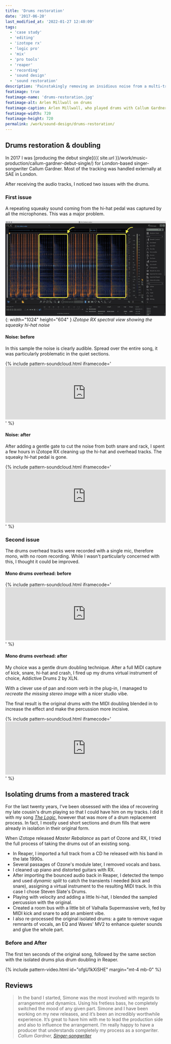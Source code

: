 ```yaml
---
title: 'Drums restoration'
date: '2017-06-20'
last_modified_at: '2022-01-27 12:40:09'
tags:
  - 'case study'
  - 'editing'
  - 'izotope rx'
  - 'logic pro'
  - 'mix'
  - 'pro tools'
  - 'reaper'
  - 'recording'
  - 'sound design'
  - 'sound restoration'
description: 'Painstakingly removing an insidious noise from a multi-track recording, plus various techniques for drum replacing and drum doubling.'
featimage: true
featimage-name: 'drums-restoration.jpg'
featimage-alt: Arlen Millwall on drums
featimage-caption: Arlen Millwall, who played drums with Callum Gardner
featimage-width: 720
featimage-height: 720
permalink: /work/sound-design/drums-restoration/
---
```

## Drums restoration & doubling

In 2017 I was [producing the debut single]({{ site.url }}/work/music-production/callum-gardner-debut-single/) for London-based singer-songwriter Callum Gardner. Most of the tracking was handled externally at SAE in London.

After receiving the audio tracks, I noticed two issues with the drums.

### First issue

A repeating squeaky sound coming from the hi-hat pedal was captured by all the microphones. This was a major problem.

![iZotope RX spectral view showing the squeaky hi-hat noise](/assets/images/audio-editing-rx-squeaky-hihat.jpg){: width="1024" height="604" }
*iZotope RX spectral view showing the squeaky hi-hat noise*

#### Noise: before

In this sample the noise is clearly audible. Spread over the entire song, it was particularly problematic in the quiet sections.

{% include pattern-soundcloud.html iframecode='<iframe width="100%" height="166" scrolling="no" frameborder="no" allow="autoplay" src="https://w.soundcloud.com/player/?url=https%3A//api.soundcloud.com/tracks/695750329%3Fsecret_token%3Ds-mfX5b&color=%23b4b696&auto_play=false&hide_related=false&show_comments=true&show_user=true&show_reposts=false&show_teaser=true"></iframe>' %}

#### Noise: after

After adding a gentle gate to cut the noise from both snare and rack, I spent a few hours in iZotope RX cleaning up the hi-hat and overhead tracks. The squeaky hi-hat pedal is gone.

{% include pattern-soundcloud.html iframecode='<iframe width="100%" height="166" scrolling="no" frameborder="no" allow="autoplay" src="https://w.soundcloud.com/player/?url=https%3A//api.soundcloud.com/tracks/695750326%3Fsecret_token%3Ds-UFUTG&color=%23b4b696&auto_play=false&hide_related=false&show_comments=true&show_user=true&show_reposts=false&show_teaser=true"></iframe>' %}

### Second issue

The drums overhead tracks were recorded with a single mic, therefore mono, with no room recording. While I wasn't particularly concerned with this, I thought it could be improved.

#### Mono drums overhead: before

{% include pattern-soundcloud.html iframecode='<iframe width="100%" height="166" scrolling="no" frameborder="no" allow="autoplay" src="https://w.soundcloud.com/player/?url=https%3A//api.soundcloud.com/tracks/695750338%3Fsecret_token%3Ds-B3sCU&color=%23b4b696&auto_play=false&hide_related=false&show_comments=true&show_user=true&show_reposts=false&show_teaser=true"></iframe>' %}

#### Mono drums overhead: after

My choice was a gentle drum doubling technique. After a full MIDI capture of kick, snare, hi-hat and crash, I fired up my drums virtual instrument of choice, Addictive Drums 2 by XLN.

With a clever use of pan and room verb in the plug-in, I managed to _recreate the missing stereo image_ with a nicer studio vibe.

The final result is the original drums with the MIDI doubling blended in to increase the effect and make the percussion more incisive.

{% include pattern-soundcloud.html iframecode='<iframe width="100%" height="166" scrolling="no" frameborder="no" allow="autoplay" src="https://w.soundcloud.com/player/?url=https%3A//api.soundcloud.com/tracks/695750350%3Fsecret_token%3Ds-fCToe&color=%23b4b696&auto_play=false&hide_related=false&show_comments=true&show_user=true&show_reposts=false&show_teaser=true"></iframe>' %}

## Isolating drums from a mastered track

For the last twenty years, I've been obsessed with the idea of recovering my late cousin's drum playing so that I could have him on my tracks. I did it with my song [_The Logic_](https://minutestomidnight.bandcamp.com/track/the-logic), however that was more of a drum replacement process. In fact, I mostly used short sections and drum fills that were already in isolation in their original form.

When iZotope released _Master Rebalance_ as part of Ozone and RX, I tried the full process of taking the drums out of an existing song.

- In Reaper, I imported a full track from a CD he released with his band in the late 1990s.
- Several passages of Ozone's module later, I removed vocals and bass.
- I cleaned up piano and distorted guitars with RX.
- After importing the bounced audio back in Reaper, I detected the tempo and used _dynamic split_ to catch the transients I needed (kick and snare), assigning a virtual instrument to the resulting MIDI track. In this case I chose Steven Slate's Drums.
- Playing with velocity and adding a little hi-hat, I blended the sampled percussion with the original.
- Created a room bus with a little bit of Valhalla Supermassive verb, fed by MIDI kick and snare to add an ambient vibe.
- I also re-processed the original isolated drums: a gate to remove vague remnants of vocals, an EQ and Waves' MV2 to enhance quieter sounds and glue the whole part.

### Before and After

The first ten seconds of the original song, followed by the same section with the isolated drums plus drum doubling in Reaper.

{% include pattern-video.html id="ofgU1kXiSHE" margin="mt-4 mb-0" %}

## Reviews

> In the band I started, Simone was the most involved with regards to arrangement and dynamics. Using his fretless bass, he completely switched the mood of any given part. Simone and I have been working on my new releases, and it’s been an incredibly worthwhile experience. It’s great to have him with me to lead the production side and also to influence the arrangement. I’m really happy to have a producer that understands completely my process as a songwriter.
> <cite>Callum Gardner, [Singer-songwriter](https://callumgardnerofficial.com/)</cite>